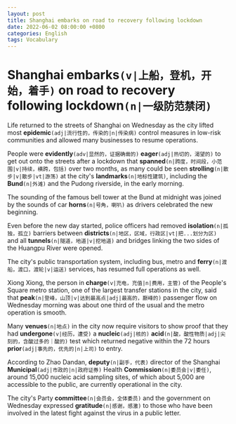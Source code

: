 ```yaml
---
layout: post
title: Shanghai embarks on road to recovery following lockdown
date: 2022-06-02 08:00:00 +0800
categories: English
tags: Vocabulary
---
```


# Shanghai **embarks**`(v|上船，登机，开始，着手)` on road to recovery following **lockdown**`(n|一级防范禁闭)`

Life returned to the streets of Shanghai on Wednesday as the city lifted most **epidemic**`(adj|流行性的，传染的|n|传染病)` control measures in low-risk communities and allowed many businesses to resume operations.

People were **evidently**`(adv|显然的，证据确凿的)` **eager**`(adj|热切的，渴望的)` to get out onto the streets after a lockdown that **spanned**`(n|跨度，时间段，小范围|v|持续，横跨，包括)` over two months, as many could be seen **strolling**`(n|散步|v|散步|vt|游荡)` at the city's **landmarks**`(n|地标性建筑)`, including the **Bund**`(n|外滩)` and the Pudong riverside, in the early morning.

The sounding of the famous bell tower at the Bund at midnight was joined by the sounds of car **horns**`(n|号角，喇叭)` as drivers celebrated the new beginning.

Even before the new day started, police officers had removed **isolation**`(n|孤独，孤立)` barriers between **districts**`(n|地区，区域，行政区|vt|把...划分为区)` and all **tunnels**`(n|隧道，地道|v|挖地道)` and bridges linking the two sides of the Huangpu River were opened. 

The city's public transportation system, including bus, metro and **ferry**`(n|渡船，渡口，渡轮|v|运送)` services, has resumed full operations as well.

Xiong Xiong, the person in **charge**`(v|充电，充值|n|费用，主管)` of the People's Square metro station, one of the largest transfer stations in the city, said that **peak**`(n|登峰，山顶|v|达到最高点|adj|最高的，巅峰的)` passenger flow on Wednesday morning was about one third of the usual and the metro operation is smooth.

Many **venues**`(n|地点)` in the city now require visitors to show proof that they had **undergone**`(v|经历，遭受)` a **nucleic**`(adj|核的)` **acid**`(n|酸，酸性物质|adj|尖刻的，含酸过多的｜酸的)` test which returned negative within the 72 hours **prior**`(adj|事先的，优先的|n|上司)` to entry.

According to Zhao Dandan, **deputy**`(n|副手，代表)` director of the Shanghai **Municipal**`(adj|市政的|n|政府证券)` Health **Commission**`(n|委员会|v|委任)`, around 15,000 nucleic acid sampling sites, of which about 5,000 are accessible to the public, are currently operational in the city.

The city's Party **committee**`(n|会员会，全体委员)` and the government on Wednesday expressed **gratitude**`(n|感谢，感激)` to those who have been involved in the latest fight against the virus in a public letter.
